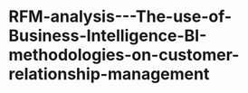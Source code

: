 # RFM-analysis---The-use-of-Business-Intelligence-BI-methodologies-on-customer-relationship-management